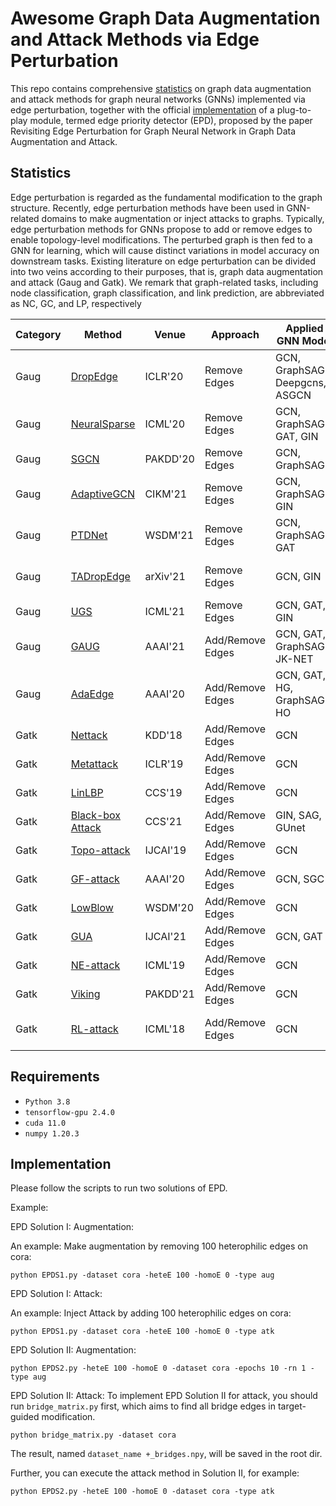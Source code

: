# Awesome Graph Data Augmentation and Attack Methods via Edge Perturbation
This repo contains comprehensive [statistics](#statistics) on graph data augmentation and attack methods for graph neural networks (GNNs) implemented via edge perturbation, together with the official [implementation](#implementation) of a plug-to-play module, termed edge priority detector (EPD), proposed by the paper Revisiting Edge Perturbation for Graph Neural Network in Graph Data Augmentation and Attack.



## Statistics
Edge perturbation is regarded as the fundamental modification to the graph structure. Recently, edge perturbation methods have been used in GNN-related domains to make augmentation or inject attacks to graphs. Typically, edge perturbation methods for GNNs propose to add or remove edges to enable topology-level modifications. The perturbed graph is then fed to a GNN for learning, which will cause distinct variations in model accuracy on downstream tasks. Existing literature on edge perturbation can be divided into two veins according to their purposes, that is, graph data augmentation and attack (Gaug and Gatk). We remark that graph-related tasks, including node classification, graph classification, and link prediction, are abbreviated as NC, GC, and LP, respectively

<div align="center">
  
| Category | Method | Venue | Approach | Applied GNN Model | Task | Code |
| ---------- | ----------- | ----------- | ----------- | ----------- |  ----------- | ----------- |
| Gaug | [DropEdge](https://arxiv.org/abs/1907.10903) | ICLR'20 | Remove Edges | GCN, GraphSAGE, Deepgcns, ASGCN | NC | [Available](https://github.com/DropEdge/DropEdge) |
| Gaug | [NeuralSparse](https://proceedings.mlr.press/v119/zheng20d.html) | ICML'20 | Remove Edges | GCN, GraphSAGE, GAT, GIN | NC | - | 
| Gaug | [SGCN](https://link.springer.com/chapter/10.1007/978-3-030-47426-3_22) | PAKDD'20 | Remove Edges | GCN, GraphSAGE | NC | [Available](https://github.com/shuaishiliu/SGCN) |
| Gaug | [AdaptiveGCN](https://dl.acm.org/doi/abs/10.1145/3459637.3482049) | CIKM'21 | Remove Edges | GCN, GraphSAGE, GIN | NC | [Available](https://github.com/GuangmingZhu/AdaptiveGCN) |
| Gaug | [PTDNet](https://dl.acm.org/doi/abs/10.1145/3437963.3441734) | WSDM'21 | Remove Edges | GCN, GraphSAGE, GAT | NC & LP | [Available](https://github.com/flyingdoog/PTDNet) |
| Gaug | [TADropEdge](https://arxiv.org/abs/2106.02892) | arXiv'21 | Remove Edges | GCN, GIN | NC & GC | -
| Gaug | [UGS](http://proceedings.mlr.press/v139/chen21p.html?ref=https://githubhelp.com) | ICML'21 | Remove Edges | GCN, GAT, GIN | NC & LP | [Available](https://github.com/VITA-Group/Unified-LTH-GNN)
| Gaug | [GAUG](https://ojs.aaai.org/index.php/AAAI/article/view/17315) | AAAI'21 | Add/Remove Edges | GCN, GAT, GraphSAGE, JK-NET | NC | [Available](https://github.com/zhao-tong/GAug)
| Gaug | [AdaEdge](https://ojs.aaai.org/index.php/AAAI/article/view/5747) | AAAI'20 | Add/Remove Edges | GCN, GAT, HG, GraphSAGE, HO | NC | [Available](https://github.com/victorchen96/MadGap/tree/master)
| Gatk | [Nettack](https://dl.acm.org/doi/abs/10.1145/3219819.3220078) | KDD'18 | Add/Remove Edges | GCN | NC | [Available](https://github.com/danielzuegner/nettack)
| Gatk | [Metattack](https://arxiv.org/abs/1902.08412) | ICLR'19 | Add/Remove Edges | GCN | NC | [Available](https://github.com/danielzuegner/gnn-meta-attack)
| Gatk | [LinLBP](https://dl.acm.org/doi/abs/10.1145/3319535.3354206) | CCS'19 | Add/Remove Edges | GCN | NC | -
| Gatk | [Black-box Attack](https://arxiv.org/abs/2108.09513) | CCS'21 | Add/Remove Edges | GIN, SAG, GUnet | GC | [Available](https://github.com/mujm/CCS21_GNNattack)
| Gatk | [Topo-attack](https://ieeexplore.ieee.org/document/9046288) | IJCAI'19 | Add/Remove Edges | GCN | NC | [Available](https://github.com/KaidiXu/GCN_ADV_Train)
| Gatk | [GF-attack](https://arxiv.org/abs/1908.01297) | AAAI'20 | Add/Remove Edges | GCN, SGC | NC | [Available](https://github.com/SwiftieH/GFAttack)
| Gatk | [LowBlow](https://dl.acm.org/doi/abs/10.1145/3336191.3371789) | WSDM'20 | Add/Remove Edges | GCN | NC | -
| Gatk | [GUA](https://arxiv.org/abs/2002.04784) | IJCAI'21 | Add/Remove Edges | GCN, GAT | NC | [Available](https://github.com/chisam0217/Graph-Universal-Attack)
| Gatk | [NE-attack](https://arxiv.org/abs/1809.01093) | ICML'19 | Add/Remove Edges | GCN | NC & LP | [Available](https://github.com/abojchevski/node_embedding_attack)
| Gatk | [Viking](https://arxiv.org/abs/2102.07164) | PAKDD'21 | Add/Remove Edges | GCN | NC & LP | [Available](https://github.com/virresh/viking)
| Gatk | [RL-attack](https://arxiv.org/abs/1806.02371) | ICML'18 | Add/Remove Edges | GCN | NC & GC | [Available](https://github.com/Hanjun-Dai/graph_adversarial_attack)




</div>

## Requirements
* `Python 3.8`
* `tensorflow-gpu 2.4.0`
* `cuda 11.0`
* `numpy 1.20.3`

## Implementation

Please follow the scripts to run two solutions of EPD.

Example:

EPD Solution I: Augmentation: 

An example: Make augmentation by removing 100 heterophilic edges on cora:
```
python EPDS1.py -dataset cora -heteE 100 -homoE 0 -type aug
```
EPD Solution I: Attack: 

An example: Inject Attack by adding 100 heterophilic edges on cora:
```
python EPDS1.py -dataset cora -heteE 100 -homoE 0 -type atk
```
EPD Solution II: Augmentation: 
```
python EPDS2.py -heteE 100 -homoE 0 -dataset cora -epochs 10 -rn 1 -type aug 
```

EPD Solution II: Attack: 
To implement EPD Solution II for attack, you should run `bridge_matrix.py` first, which aims to find all bridge edges in target-guided modification.

```
python bridge_matrix.py -dataset cora
```
The result, named `dataset_name +_bridges.npy`, will be saved in the root dir.

Further, you can execute the attack method in Solution II, for example:

```
python EPDS2.py -heteE 100 -homoE 0 -dataset cora -type atk
```



